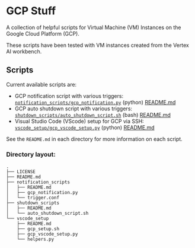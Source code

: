 # GCP Stuff

A collection of helpful scripts for Virtual Machine (VM) Instances on the Google Cloud Platform (GCP).

These scripts have been tested with VM instances created from the Vertex AI workbench.

## Scripts

Current available scripts are:

* GCP notification script with various triggers: [`notification_scripts/gcp_notification.py`](https://github.com/drrobotk/GCP_stuff/blob/5a7e0d5f813acc7bd7c104ea8ada07b30faf29f4/notification_scripts/gcp_notification.py) (python) 
[README.md](https://github.com/drrobotk/GCP_stuff/blob/5a7e0d5f813acc7bd7c104ea8ada07b30faf29f4/notification_scripts/README.md)
* GCP auto shutdown script with various triggers: [`shutdown_scripts/auto_shutdown_script.sh`](https://github.com/drrobotk/GCP_stuff/blob/5a7e0d5f813acc7bd7c104ea8ada07b30faf29f4/shutdown_scripts/auto_shutdown_script.sh) (bash) 
[README.md](https://github.com/drrobotk/GCP_stuff/blob/5a7e0d5f813acc7bd7c104ea8ada07b30faf29f4/shutdown_scripts/README.md)
* Visual Studio Code (VScode) setup for GCP via SSH: [`vscode_setup/gcp_vscode_setup.py`](https://github.com/drrobotk/GCP_stuff/blob/5a7e0d5f813acc7bd7c104ea8ada07b30faf29f4/vscode_setup/gcp_vscode_setup.py) (python) 
[README.md](https://github.com/drrobotk/GCP_stuff/blob/5a7e0d5f813acc7bd7c104ea8ada07b30faf29f4/vscode_setup/README.md)

See the `README.md` in each directory for more information on each script.
### Directory layout:
    .
    ├── LICENSE
    ├── README.md
    ├── notification_scripts
    │   ├── README.md
    │   ├── gcp_notification.py
    │   └── trigger.conf
    ├── shutdown_scripts
    │   ├── README.md
    │   └── auto_shutdown_script.sh
    └── vscode_setup
        ├── README.md
        ├── gcp_setup.sh
        ├── gcp_vscode_setup.py
        └── helpers.py
